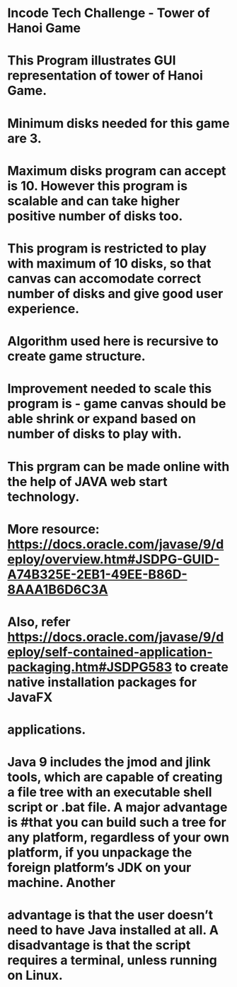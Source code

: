 # Incode Tech Challenge - Tower of Hanoi Game
# This Program illustrates GUI representation of tower of Hanoi Game.
# Minimum disks needed for this game are 3.
# Maximum disks program can accept is 10. However this program is scalable and can take higher positive number of disks too.
# This program is restricted to play with maximum of 10 disks, so that canvas can accomodate correct number of disks and give good user experience.
# Algorithm used here is recursive to create game structure.
# Improvement needed to scale this program is - game canvas should be able shrink or expand based on number of disks to play with.
# This prgram can be made online with the help of JAVA web start technology. 
# More resource: https://docs.oracle.com/javase/9/deploy/overview.htm#JSDPG-GUID-A74B325E-2EB1-49EE-B86D-8AAA1B6D6C3A
# Also, refer https://docs.oracle.com/javase/9/deploy/self-contained-application-packaging.htm#JSDPG583 to create native installation packages for JavaFX 
# applications.
# Java 9 includes the jmod and jlink tools, which are capable of creating a file tree with an executable shell script or .bat file. A major advantage is #that you can build such a tree for any platform, regardless of your own platform, if you unpackage the foreign platform’s JDK on your machine. Another 
# advantage is that the user doesn’t need to have Java installed at all. A disadvantage is that the script requires a terminal, unless running on Linux.

